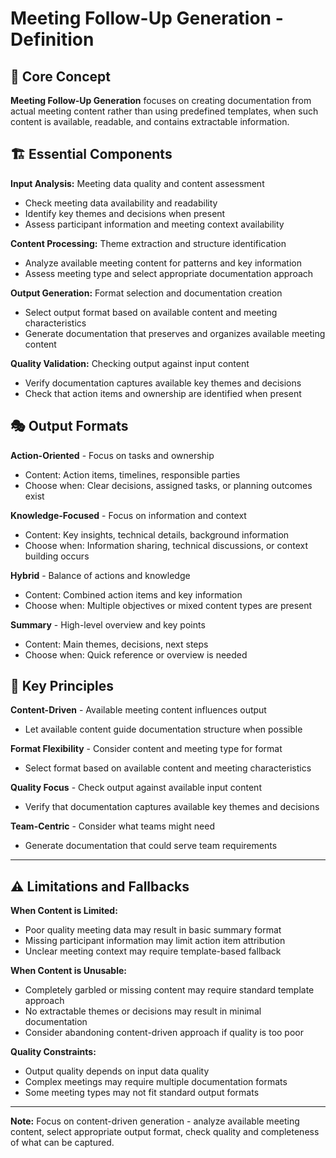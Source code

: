 # Meeting Follow-Up Generation - Definition

## 🎯 Core Concept

**Meeting Follow-Up Generation** focuses on creating documentation from actual meeting content rather than using predefined templates, when such content is available, readable, and contains extractable information.

## 🏗️ Essential Components

**Input Analysis:** Meeting data quality and content assessment
- Check meeting data availability and readability
- Identify key themes and decisions when present
- Assess participant information and meeting context availability

**Content Processing:** Theme extraction and structure identification
- Analyze available meeting content for patterns and key information
- Assess meeting type and select appropriate documentation approach

**Output Generation:** Format selection and documentation creation
- Select output format based on available content and meeting characteristics
- Generate documentation that preserves and organizes available meeting content

**Quality Validation:** Checking output against input content
- Verify documentation captures available key themes and decisions
- Check that action items and ownership are identified when present

## 🎭 Output Formats

**Action-Oriented** - Focus on tasks and ownership
- Content: Action items, timelines, responsible parties
- Choose when: Clear decisions, assigned tasks, or planning outcomes exist

**Knowledge-Focused** - Focus on information and context
- Content: Key insights, technical details, background information
- Choose when: Information sharing, technical discussions, or context building occurs

**Hybrid** - Balance of actions and knowledge
- Content: Combined action items and key information
- Choose when: Multiple objectives or mixed content types are present

**Summary** - High-level overview and key points
- Content: Main themes, decisions, next steps
- Choose when: Quick reference or overview is needed

## 🚀 Key Principles

**Content-Driven** - Available meeting content influences output
- Let available content guide documentation structure when possible

**Format Flexibility** - Consider content and meeting type for format
- Select format based on available content and meeting characteristics

**Quality Focus** - Check output against available input content
- Verify that documentation captures available key themes and decisions

**Team-Centric** - Consider what teams might need
- Generate documentation that could serve team requirements

---

## ⚠️ Limitations and Fallbacks

**When Content is Limited:**
- Poor quality meeting data may result in basic summary format
- Missing participant information may limit action item attribution
- Unclear meeting context may require template-based fallback

**When Content is Unusable:**
- Completely garbled or missing content may require standard template approach
- No extractable themes or decisions may result in minimal documentation
- Consider abandoning content-driven approach if quality is too poor

**Quality Constraints:**
- Output quality depends on input data quality
- Complex meetings may require multiple documentation formats
- Some meeting types may not fit standard output formats

---

**Note:** Focus on content-driven generation - analyze available meeting content, select appropriate output format, check quality and completeness of what can be captured.
